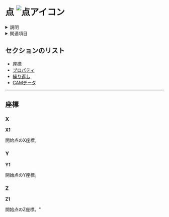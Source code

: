 # 点 ![点アイコン](../../../FIGURE/15-icone/b15b0001/Draw_Point.png)

<details>
<summary>説明</summary>

開始点を入力します。

点を作成するには、<details><summary>描画エリア</summary>形状/加工作業の作成と変更専用のエリア。</details>で直接<details><summary>クリック</summary>（1）画面上のポインタの下にあるオブジェクト（アイコン、ボタンなど）の上でマウスボタンを押す（そしてすぐに離す）行為を示します。（2）（動詞）選択したコマンドの機能を有効にするため、マウスの左ボタンを押してすぐに離します。</details>するか、<details><summary>データエリア</summary>データ入力用の特定のエリアを定義する一般的な用語です。</details>の関連<details><summary>フィールド</summary>データまたはコマンドを含む所定のエリア（データフィールドまたはコマンドフィールド）。</details>に座標を入力します。
</details>

<details>
<summary>関連項目</summary>

* [より高度な形状用のタブ](b.AbstractObjectInsertor.md#より高度な-形状用のタブ)
* [コントロール- キー - 指示](../_HTM_PARTI/H1-barreS-C.md#コントロール-キー-指示)
* [ビューの管理](../../../_USO-bSuiteComuni/Gestione-viste.md)
* [オブジェクトの表示方法](../../../_USO-bSuiteComuni/visualiz-oggetti.md)
* [平面図形または3D図形を作成する](../02-Nozioni/Dis-figure.md#平面図形または3D図形を作成する)

**描画の概念：**
* [構成平面](../02-Nozioni/PianoCostr.md)
* [平面図形または3D図形を作成する](../02-Nozioni/Dis-figure.md#平面図形または3D図形を作成する)
* [オブジェクトを操作する](../02-Nozioni/oggetti.md#オブジェクトを操作する)
* [カーソルの動きの制限および妨害](../02-Nozioni/puntatore.md#カーソルの動きの制限および妨害)
</details>

## セクションのリスト

* [座標](#座標)
* [プロパティ](b.AbstractObjectInsertor.md#プロパティ)
* [繰り返し](b.AbstractObjectInsertor.md#繰り返し)
* [CAMデータ](b.AbstractObjectInsertor.md#CAMデータ)

---

## 座標

### X
**X1**

開始点のX座標。

### Y
**Y1**

開始点のY座標。

### Z
**Z1**

開始点のZ座標。" 